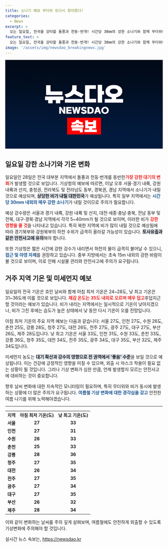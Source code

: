 ```yaml
---
title: 소나기 예보 무더위 또다시 찾아왔다!
categories:
  - News
excerpt: >
  오는 일요일, 전국을 강타할 돌풍과 천둥·번개! 시간당 30㎜의 강한 소나기와 함께 무더위에 대비하세요. 지역별 강수량과 기온 정보까지 총정리! 안전한 하루를 위한 필수 정보가 여기에!
feature_text: >
  오는 일요일, 전국을 강타할 돌풍과 천둥·번개! 시간당 30㎜의 강한 소나기와 함께 무더위에 대비하세요. 지역별 강수량과 기온 정보까지 총정리! 안전한 하루를 위한 필수 정보가 여기에!
image: '/assets/img/newsdao_breakingnews.jpg'
---
```


<p><img src="/assets/img/newsdao_breakingnews.jpg" alt="koreaapp 속보" /></p>

<h2 data-ke-size="size26">일요일 강한 소나기와 기온 변화</h2>

<p data-ke-size="size16">
일요일인 28일은 전국 대부분 지역에서 돌풍과 천둥·번개를 동반한<span style="color: #ee2323;"><b>가장 강한 대기의 변화</b></span>가 발생할 것으로 보입니다. 기상청의 예보에 따르면, 이날 오후 서울·경기 내륙, 강원 내륙과 산지, 충청권, 전라북도 및 전라남도 동부, 경북권, 경남 지역에서 소나기가 내릴 것으로 예상되며, <b><span style="background-color: #21538527;">상당한 비가 내릴 대한민국</span></b>가 예상됩니다. 특히 일부 지역에서는 <b><span style="color: #1a5490;">시간당 30mm 내외의 매우 강한 소나기</span></b>가 내릴 것이므로 주의가 필요합니다.
</p>

<p data-ke-size="size16">
예상 강수량은 서울과 경기 내륙, 강원 내륙 및 산지, 대전·세종·충남·충북, 전남 동부 및 전북, 대구·경북·경남 지역에서 각각 5~40mm가 될 것으로 보이며, 이러한 비가 <b><span style="color: #ee2323;">강한 영향을 줄 것</span></b>을 나타내고 있습니다. 특히 북한 지역에 비가 많이 내릴 것으로 예상됨에 따라 경기북부와 강원북부의 하천 수위가 급격히 올라갈 가능성이 있습니다. <b><span style="background-color: #21538527;">토사유출과 같은 안전사고에 유의</span></b>해야 합니다. 
</p>

<p data-ke-size="size16">
또한 기상청은 짧은 시간에 강한 강수가 내리면서 하천의 물이 급격히 불어날 수 있으니, <b><span style="color: #1a5490;">접근 및 야영 자제</span></b>를 권장하고 있습니다. 중부 지방에서는 초속 15m 내외의 강한 바람이 불 것으로 보이며, 이로 인해 시설물 관리와 안전사고에 주의가 요구됩니다. 
</p>

<h2 data-ke-size="size26">거주 지역 기온 및 미세먼지 예보</h2>

<p data-ke-size="size16">
일요일의 전국 기온은 흐린 날씨와 함께 아침 최저 기온은 24~28도, 낮 최고 기온은 31~36도에 이를 것으로 보입니다. <b><span style="color: #ee2323;">체감 온도는 35도 내외로 오르며 매우 덥고</span></b>후덥지근할 것이라는 예보가 있습니다. 비가 내리는 지역에서는 일시적으로 기온이 낮아지겠으나, 비가 그친 후에는 습도가 높은 상태에서 낮 동안 다시 기온이 오를 전망입니다.
</p>

<p data-ke-size="size16">
아침 최저 기온의 주요 지역 예보는 다음과 같습니다: 서울 27도, 인천 27도, 수원 26도, 춘천 25도, 강릉 28도, 청주 27도, 대전 26도, 전주 27도, 광주 27도, 대구 27도, 부산 26도, 제주 28도입니다. 낮 최고 기온은 서울 33도, 인천 31도, 수원 33도, 춘천 33도, 강릉 36도, 청주 35도, 대전 34도, 전주 35도, 광주 34도, 대구 35도, 부산 32도, 제주 34도입니다.
</p>

<p data-ke-size="size16">
미세먼지 농도는 <b><span style="background-color: #21538527;">대기 확산과 강수의 영향으로 전 권역에서 '좋음' 수준</span></b>을 보일 것으로 예상됩니다. 이는 건강에 긍정적인 영향을 미칠 수 있으며, 외출 시 마스크 착용이 필요 없는 상황이 될 것입니다. 그러나 기상 변화가 심한 만큼, 언제 발생할지 모르는 안전사고에 대비하는 것이 중요합니다.
</p>

<p data-ke-size="size16">
향후 날씨 변화에 대한 지속적인 모니터링이 필요하며, 특히 무더위와 비가 동시에 발생하는 상황에 더 많은 주의가 요구됩니다. <b><span style="color: #1a5490;">여름철 기상 변화에 대한 경각심을 갖고</span></b> 안전한 여름 나기를 위해 노력해야겠습니다.
</p>

<hr>

<table style="width: 100%; border-collapse: collapse;">
    <tr style="border: none;">
        <td style="border: none;"><b>지역</b></td>
        <td style="border: none;"><b>아침 최저 기온(도)</b></td>
        <td style="border: none;"><b>낮 최고 기온(도)</b></td>
    </tr>
    <tr style="border: none;">
        <td style="border: none; text-align: center; height: 17px;"><b>서울</b></td>
        <td style="border: none; text-align: center; height: 17px;"><b>27</b></td>
        <td style="border: none; text-align: center; height: 17px;"><b>33</b></td>
    </tr>
    <tr style="border: none;">
        <td style="border: none; text-align: center; height: 17px;"><b>인천</b></td>
        <td style="border: none; text-align: center; height: 17px;"><b>27</b></td>
        <td style="border: none; text-align: center; height: 17px;"><b>31</b></td>
    </tr>
    <tr style="border: none;">
        <td style="border: none; text-align: center; height: 17px;"><b>수원</b></td>
        <td style="border: none; text-align: center; height: 17px;"><b>26</b></td>
        <td style="border: none; text-align: center; height: 17px;"><b>33</b></td>
    </tr>
    <tr style="border: none;">
        <td style="border: none; text-align: center; height: 17px;"><b>춘천</b></td>
        <td style="border: none; text-align: center; height: 17px;"><b>25</b></td>
        <td style="border: none; text-align: center; height: 17px;"><b>33</b></td>
    </tr>
    <tr style="border: none;">
        <td style="border: none; text-align: center; height: 17px;"><b>강릉</b></td>
        <td style="border: none; text-align: center; height: 17px;"><b>28</b></td>
        <td style="border: none; text-align: center; height: 17px;"><b>36</b></td>
    </tr>
    <tr style="border: none;">
        <td style="border: none; text-align: center; height: 17px;"><b>청주</b></td>
        <td style="border: none; text-align: center; height: 17px;"><b>27</b></td>
        <td style="border: none; text-align: center; height: 17px;"><b>35</b></td>
    </tr>
    <tr style="border: none;">
        <td style="border: none; text-align: center; height: 17px;"><b>대전</b></td>
        <td style="border: none; text-align: center; height: 17px;"><b>26</b></td>
        <td style="border: none; text-align: center; height: 17px;"><b>34</b></td>
    </tr>
    <tr style="border: none;">
        <td style="border: none; text-align: center; height: 17px;"><b>전주</b></td>
        <td style="border: none; text-align: center; height: 17px;"><b>27</b></td>
        <td style="border: none; text-align: center; height: 17px;"><b>35</b></td>
    </tr>
    <tr style="border: none;">
        <td style="border: none; text-align: center; height: 17px;"><b>광주</b></td>
        <td style="border: none; text-align: center; height: 17px;"><b>27</b></td>
        <td style="border: none; text-align: center; height: 17px;"><b>34</b></td>
    </tr>
    <tr style="border: none;">
        <td style="border: none; text-align: center; height: 17px;"><b>대구</b></td>
        <td style="border: none; text-align: center; height: 17px;"><b>27</b></td>
        <td style="border: none; text-align: center; height: 17px;"><b>35</b></td>
    </tr>
    <tr style="border: none;">
        <td style="border: none; text-align: center; height: 17px;"><b>부산</b></td>
        <td style="border: none; text-align: center; height: 17px;"><b>26</b></td>
        <td style="border: none; text-align: center; height: 17px;"><b>32</b></td>
    </tr>
    <tr style="border: none;">
        <td style="border: none; text-align: center; height: 17px;"><b>제주</b></td>
        <td style="border: none; text-align: center; height: 17px;"><b>28</b></td>
        <td style="border: none; text-align: center; height: 17px;"><b>34</b></td>
    </tr>
</table>

<p data-ke-size="size16">
이와 같이 변화하는 날씨를 주의 깊게 살펴보며, 여름철에도 안전하게 외출할 수 있도록 기상변화에 주의해야 할 것입니다.
</p>
실시간 뉴스 속보는, <a href="https://newsdao.kr" rel="dofollow">https://newsdao.kr</a>



